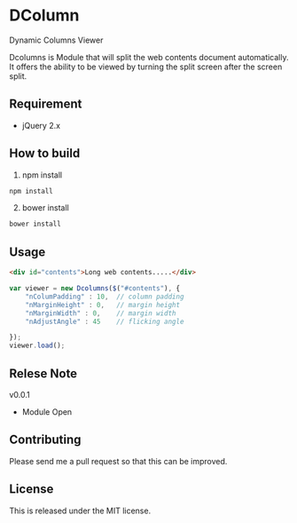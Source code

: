 # DColumn 
Dynamic Columns Viewer

Dcolumns is Module that will split the web contents document automatically.
It offers the ability to be viewed by turning the split screen after the screen split. 

Requirement
--------------------------------------
* jQuery 2.x


How to build 
--------------------------------------

1. npm install

```bash
npm install
```

2. bower install

```bash
bower install
```

Usage
--------------------------------------

```html
<div id="contents">Long web contents.....</div>
```
```javascript
var viewer = new Dcolumns($("#contents"), {
	"nColumPadding" : 10,  // column padding
	"nMarginHeight" : 0,   // margin height
	"nMarginWidth" : 0,    // margin width
	"nAdjustAngle" : 45    // flicking angle

});
viewer.load();

```

Relese Note
--------------------------------------
v0.0.1 
* Module Open

Contributing
------------
Please send me a pull request so that this can be improved.

License
-------
This is released under the MIT license.
